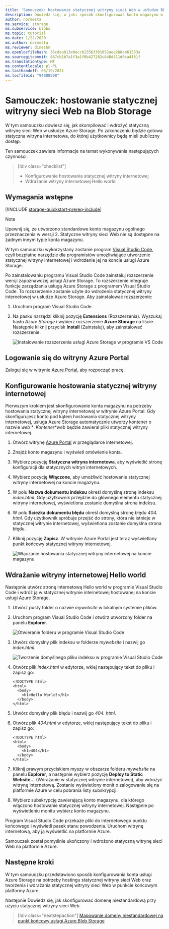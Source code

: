```yaml
---
title: 'Samouczek: hostowanie statycznej witryny sieci Web w usłudze BLOB Storage — Azure Storage'
description: Dowiedz się, w jaki sposób skonfigurować konto magazynu w celu hostowania statycznej witryny internetowej i wdrożyć statyczną witrynę internetową w usłudze Azure Storage.
author: normesta
ms.service: storage
ms.subservice: blobs
ms.topic: tutorial
ms.date: 1/22/2020
ms.author: normesta
ms.reviewer: dineshm
ms.openlocfilehash: 36cdaa813e0eccb23563301052aee268ab61533a
ms.sourcegitcommit: 867cb1b7a1f3a1f0b427282c648d411d0ca4f81f
ms.translationtype: MT
ms.contentlocale: pl-PL
ms.lasthandoff: 03/19/2021
ms.locfileid: "94888508"
---
```

<!---Customer intent: I want to host files for a static website in Blob storage and access the website from an Azure endpoint.--->

# <a name="tutorial-host-a-static-website-on-blob-storage"></a>Samouczek: hostowanie statycznej witryny sieci Web na Blob Storage

W tym samouczku dowiesz się, jak skompilować i wdrożyć statyczną witrynę sieci Web w usłudze Azure Storage. Po zakończeniu będzie gotowa statyczna witryna internetowa, do której użytkownicy będą mieli publiczny dostęp. 

Ten samouczek zawiera informacje na temat wykonywania następujących czynności:

> [!div class="checklist"]
> * Konfigurowanie hostowania statycznej witryny internetowej
> * Wdrażanie witryny internetowej Hello world

## <a name="prerequisites"></a>Wymagania wstępne

[!INCLUDE [storage-quickstart-prereq-include](../../../includes/storage-quickstart-prereq-include.md)]

> [!NOTE] 
> Upewnij się, że utworzono standardowe konto magazynu ogólnego przeznaczenia w wersji 2. Statyczne witryny sieci Web nie są dostępne na żadnym innym typie konta magazynu.

W tym samouczku wykorzystany zostanie program [Visual Studio Code](https://code.visualstudio.com/download), czyli bezpłatne narzędzie dla programistów umożliwiające utworzenie statycznej witryny internetowej i wdrożenie jej na koncie usługi Azure Storage.

Po zainstalowaniu programu Visual Studio Code zainstaluj rozszerzenie wersji zapoznawczej usługi Azure Storage. To rozszerzenie integruje funkcje zarządzania usługą Azure Storage z programem Visual Studio Code. To rozszerzenie zostanie użyte do wdrożenia statycznej witryny internetowej w usłudze Azure Storage. Aby zainstalować rozszerzenie:

1. Uruchom program Visual Studio Code.
2. Na pasku narzędzi kliknij pozycję **Extensions** (Rozszerzenia). Wyszukaj hasło *Azure Storage* i wybierz rozszerzenie **Azure Storage** na liście. Następnie kliknij przycisk **Install** (Zainstaluj), aby zainstalować rozszerzenie.

    ![Instalowanie rozszerzenia usługi Azure Storage w programie VS Code](media/storage-blob-static-website-host/install-extension-vs-code.png)

## <a name="sign-in-to-the-azure-portal"></a>Logowanie się do witryny Azure Portal

Zaloguj się w witrynie [Azure Portal](https://portal.azure.com/), aby rozpocząć pracę.

## <a name="configure-static-website-hosting"></a>Konfigurowanie hostowania statycznej witryny internetowej

Pierwszym krokiem jest skonfigurowanie konta magazynu na potrzeby hostowania statycznej witryny internetowej w witrynie Azure Portal. Gdy skonfigurujesz konto pod kątem hostowania statycznej witryny internetowej, usługa Azure Storage automatycznie utworzy kontener o nazwie *$web*. Kontener *$web* będzie zawierał pliki statycznej witryny internetowej. 

1. Otwórz witrynę [Azure Portal](https://portal.azure.com/) w przeglądarce internetowej. 
1. Znajdź konto magazynu i wyświetl omówienie konta.
1. Wybierz pozycję **Statyczna witryna internetowa**, aby wyświetlić stronę konfiguracji dla statycznych witryn internetowych.
1. Wybierz pozycję **Włączone**, aby umożliwić hostowanie statycznej witryny internetowej na koncie magazynu.
1. W polu **Nazwa dokumentu indeksu** określ domyślną stronę indeksu *index.html*. Gdy użytkownik przejdzie do głównego elementu statycznej witryny internetowej, wyświetlona zostanie domyślna strona indeksu.  
1. W polu **Ścieżka dokumentu błędu** określ domyślną stronę błędu *404. html*. Gdy użytkownik spróbuje przejść do strony, która nie istnieje w statycznej witrynie internetowej, wyświetlona zostanie domyślna strona błędu.
1. Kliknij pozycję **Zapisz**. W witrynie Azure Portal jest teraz wyświetlany punkt końcowy statycznej witryny internetowej. 

    ![Włączanie hostowania statycznej witryny internetowej na koncie magazynu](media/storage-blob-static-website-host/enable-static-website-hosting.png)

## <a name="deploy-a-hello-world-website"></a>Wdrażanie witryny internetowej Hello world

Następnie utwórz stronę internetową Hello world w programie Visual Studio Code i wdróż ją w statycznej witrynie internetowej hostowanej na koncie usługi Azure Storage.

1. Utwórz pusty folder o nazwie *mywebsite* w lokalnym systemie plików. 
1. Uruchom program Visual Studio Code i otwórz utworzony folder na panelu **Explorer**.

    ![Otwieranie folderu w programie Visual Studio Code](media/storage-blob-static-website-host/open-folder-vs-code.png)

1. Utwórz domyślny plik indeksu w folderze *mywebsite* i nazwij go *index.html*.

    ![Tworzenie domyślnego pliku indeksu w programie Visual Studio Code](media/storage-blob-static-website-host/create-index-file-vs-code.png)

1. Otwórz plik *index.html* w edytorze, wklej następujący tekst do pliku i zapisz go:

    ```
    <!DOCTYPE html>
    <html>
      <body>
        <h1>Hello World!</h1>
      </body>
    </html>
    ```

1. Utwórz domyślny plik błędu i nazwij go *404. html*.
1. Otwórz plik *404.html* w edytorze, wklej następujący tekst do pliku i zapisz go:

    ```
    <!DOCTYPE html>
    <html>
      <body>
        <h1>404</h1>
      </body>
    </html>
    ```

1. Kliknij prawym przyciskiem myszy w obszarze folderu *mywebsite* na panelu **Explorer**, a następnie wybierz pozycję **Deploy to Static Website...** (Wdrażanie w statycznej witrynie internetowej), aby wdrożyć witrynę internetową. Zostanie wyświetlony monit o zalogowanie się na platformie Azure w celu pobrania listy subskrypcji.

1. Wybierz subskrypcję zawierającą konto magazynu, dla którego włączono hostowanie statycznej witryny internetowej. Następnie po wyświetleniu monitu wybierz konto magazynu.

Program Visual Studio Code przekaże pliki do internetowego punktu końcowego i wyświetli pasek stanu powodzenia. Uruchom witrynę internetową, aby ją wyświetlić na platformie Azure.

Samouczek został pomyślnie ukończony i wdrożono statyczną witrynę sieci Web na platformie Azure.

## <a name="next-steps"></a>Następne kroki

W tym samouczku przedstawiono sposób konfigurowania konta usługi Azure Storage na potrzeby hostingu statycznej witryny sieci Web oraz tworzenia i wdrażania statycznej witryny sieci Web w punkcie końcowym platformy Azure.

Następnie Dowiedz się, jak skonfigurować domenę niestandardową przy użyciu statycznej witryny sieci Web.

> [!div class="nextstepaction"]
> [Mapowanie domeny niestandardowej na punkt końcowy usługi Azure Blob Storage](storage-custom-domain-name.md)
